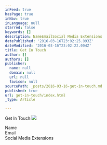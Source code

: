 ```yaml
---
inFeed: true
hasPage: true
inNav: true
inLanguage: null
starred: false
keywords: []
description: NameEmailSocial Media Extensions
datePublished: '2016-03-16T23:02:25.093Z'
dateModified: '2016-03-16T23:02:22.004Z'
title: Get In Touch
author: []
authors: []
publisher:
  name: null
  domain: null
  url: null
  favicon: null
sourcePath: _posts/2016-03-16-get-in-touch.md
published: true
url: get-in-touch/index.html
_type: Article

---
```

Get In Touch
![](https://the-grid-user-content.s3-us-west-2.amazonaws.com/deb8118a-55f3-404e-b9a1-80b62eab8448.jpg)

Name  
Email  
Social Media Extensions